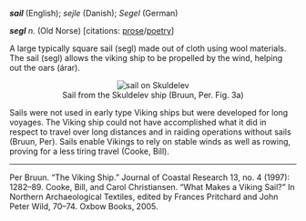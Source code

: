 **_sail_** (English); _sejle_ (Danish); _Segel_ (German)

_**segl** n._ (Old Norse) [citations: [prose](https://onp.ku.dk/onp/onp.php?o67610)/[poetry](https://lexiconpoeticum.org/m.php?p=lemma&i=70952)]  

  A large typically square sail (segl) made out of cloth using wool materials. The sail (segl) allows the viking ship to be propelled by the wind, helping out the oars (árar).    

<div align="center">
  
  ![sail on Skuldelev](https://www.jstor.org/stable/4298737?searchText=viking+ship+sail&searchUri=%2Faction%2FdoBasicSearch%3FQuery%3Dviking%2Bship%2Bsail%26so%3Drel&ab_segments=0%2Fbasic_search_gsv2%2Fcontrol&refreqid=fastly-default%3A089f13e873c9fdf5255bc79286fa29c1&seq=4)  
  Sail from the Skuldelev ship (Bruun, Per. Fig. 3a)

</div>

  Sails were not used in early type Viking ships but were developed for long voyages. The Viking ship could not have accomplished what it did in respect to travel over long distances and in raiding operations without sails (Bruun, Per). Sails enable Vikings to rely on stable winds as well as rowing, proving for a less tiring travel (Cooke, Bill).    

---

  Per Bruun. “The Viking Ship.” Journal of Coastal Research 13, no. 4 (1997): 1282–89.
  Cooke, Bill, and Carol Christiansen. “What Makes a Viking Sail?” In Northern Archaeological Textiles, edited by Frances Pritchard and John Peter Wild, 70–74. Oxbow Books, 2005.
  
